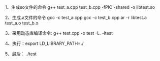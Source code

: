 1、生成so文件的命令
g++ test_a.cpp test_b.cpp -fPIC -shared -o libtest.so

2、生成.a文件的命令
gcc -c test_a.cpp
gcc -c test_b.cpp
ar -r libtest.a test_a.o test_b.o

3、采用动态库编译命令:
g++ test.cpp -o test -L. -ltest

4、执行：export LD_LIBRARY_PATH=./

5、最后： ./test
